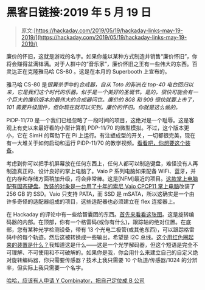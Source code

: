 # 黑客日链接:2019 年 5 月 19 日

> 原文:[https://hackaday.com/2019/05/19/hackaday-links-may-19-2019/](https://hackaday.com/2019/05/19/hackaday-links-may-19-2019/)

廉价的怀旧，这就是游戏的名字。如果你能以某种方式制造并销售“廉价怀旧”，你将会赚得盆满钵满。对于人群中的“音乐家”，廉价怀旧之王有一些伟大的东西。百灵达正在克隆雅马哈 CS-80 。这是在本月的 Superbooth 上宣布的。

雅马哈 CS-80 是*银翼杀手*中的*合成器，自从 Toto 的*非洲*在 top-40 电台回归以来，它是我们这个时代的乐器。似乎是一个美好的圣诞节。是的，很快可能会有一个巨大的廉价版本的最伟大的合成器问世。廉价的 808 和 909 很快就要上市了，101 需要升级固件，但你现在就可以买到。廉价的怀旧。你就是这么做的。*

PiDP-11/70 是一个我们已经忽略了一段时间的项目，这绝对是一个耻辱。这是客观上有史以来最好看的小型计算机 PDP-11/70 的微型模拟。不过，这个版本更小，它在 SimH 的帮助下在 Pi 上运行。有注塑成型的开关，一切都很完美，现在有一大堆关于如何启动和运行 PiDP-11/70 的教学视频。[看看吧，你想要这个装备](https://www.youtube.com/watch?v=Mt4aKVozrmw)。

考虑到你可以把手机屏幕放在任何东西上，任何人都可以制造键盘，难怪没有人再制造真正的、设计良好的掌上电脑了。Vaio P 系列电脑如果配备 WiFi、蓝牙，并在内存和存储方面稍加升级，将会非常棒。这是[NFM]最近的项目。[这款掌上电脑配有固态硬盘](https://hackaday.io/project/165134-vaio-palmtop-pc-msata-ssd-upgrade)。[改装的对象是一台用了十年的索尼 Vaio CPCP11 掌上电脑](https://hackaday.io/project/165134-vaio-palmtop-pc-msata-ssd-upgrade)改装了 256 GB 的 SSD。Vaio 只支持 PATA，而 SSD 是 mSATA，所以这确实是一个由许多奇怪的适配器组成的项目，这些适配器也必须建立在 flex 连接器上。

在 Hackaday 的评论中有一些给智囊团的东西。[首先来看看这张图](https://upload.wikimedia.org/wikipedia/commons/a/a8/Gray_code_rotary_encoder_13-track_opened.jpg)。这是旋转编码器的内部。在顶部，你有一个格雷码(或你有什么)，跟踪轴的绝对位置。在底部，您有某种光学检测设备，带有 13 个光电二极管(或其他东西)，可以跟踪格雷码中的每个轨迹。然后这被转换成一些输出，希望是 I2C 总线。[这个用红色圈起来的装置是什么？](https://hackaday.com/wp-content/uploads/2019/05/WhatIsThisDevice.jpg)我知道这是什么——这是一个光学解码器，但这个短语是完全不可理解、不可使用和不可破解的。如果你是我，你会用什么来建立自己的自定义绝对旋转编码器，你只需要传感器？技术上我只需要 10 个轨道/传感器/1024 的分辨率，但实际上我只需要一个名字。

[哈哈，应该有人申请 Y Combinator，把自己定位成 B 公司](https://twitter.com/paulg/status/1124254508232663040)